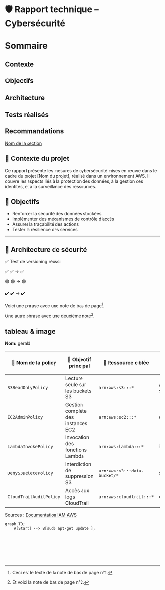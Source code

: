 # 🛡️ Rapport technique – Cybersécurité
# Sommaire
## Contexte
## Objectifs
## Architecture
## Tests réalisés
## Recommandations

[Nom de la section](Contexte-du-projet)


## 📌 Contexte du projet
Ce rapport présente les mesures de cybersécurité mises en œuvre dans le cadre du projet [Nom du projet], réalisé dans un environnement AWS. Il couvre les aspects liés à la protection des données, à la gestion des identités, et à la surveillance des ressources.
## 🎯 Objectifs
- Renforcer la sécurité des données stockées
- Implémenter des mécanismes de contrôle d’accès
- Assurer la traçabilité des actions
- Tester la résilience des services

---

## 🧩 Architecture de sécurité

✅ Test de versioning réussi

✅ :white_check_mark: → ✅

🟢 :green_circle: → 🟢

✔️ :heavy_check_mark: → ✔️

Voici une phrase avec une note de bas de page[^1].

Une autre phrase avec une deuxième note[^2].

[^1]: Ceci est le texte de la note de bas de page n°1.
[^2]: Et voici la note de bas de page n°2.



## tableau & image 
**Nom:** gerald 

| 🔐 Nom de la policy       | 🎯 Objectif principal                  | 📁 Ressource ciblée       | 🧑‍💻 Actions autorisées         | 🛡️ Type de policy | 📝 Commentaire |
|--------------------------|----------------------------------------|---------------------------|-------------------------------|------------------|----------------|
| `S3ReadOnlyPolicy`       | Lecture seule sur les buckets S3       | `arn:aws:s3:::*`          | `s3:GetObject`, `s3:ListBucket` | Managed AWS      | Utilisée pour les auditeurs |
| `EC2AdminPolicy`         | Gestion complète des instances EC2     | `arn:aws:ec2:::*`         | `ec2:*`                        | Custom           | Réservée aux admins |
| `LambdaInvokePolicy`     | Invocation des fonctions Lambda        | `arn:aws:lambda:::*`      | `lambda:InvokeFunction`        | Inline           | Attachée à un rôle spécifique |
| `DenyS3DeletePolicy`     | Interdiction de suppression S3         | `arn:aws:s3:::data-bucket/*` | `s3:DeleteObject`           | Inline           | Utilisée pour protéger les logs |
| `CloudTrailAuditPolicy`  | Accès aux logs CloudTrail              | `arn:aws:cloudtrail:::*`  | `cloudtrail:LookupEvents`      | Managed AWS      | Pour les analystes sécurité |

Sources : [Documentation IAM AWS](https://docs.aws.amazon.com/IAM/latest/UserGuide/access_policies.html)




```mermaid
graph TD;
    A[Start] --> B[sudo apt-get update ];







